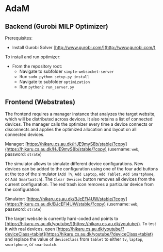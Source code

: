 # AdaM

## Backend (Gurobi MILP Optimizer)

Prerequisites:

 * Install Gurobi Solver [http://www.gurobi.com/](http://www.gurobi.com/)

To install and run optimizer:

 * From the repository root:
    * Navigate to subfolder `simple-websocket-server`
    * Run `sudo python setup.py install`
    * Navigate to subfolder `optimization`
    * Run `python2 run_server.py`

## Frontend (Webstrates)

The frontend requires a manager instance that analyzes the target website, which will be distributed across devices. It also retains a list of connected devices. The manager calls the optimizer every time a device connects or disconnects and applies the optimized allocation and layout on all connected devices.

Manager: [https://hikaru.cs.au.dk/HJE9myS8b/stable/?copy](https://hikaru.cs.au.dk/HJE9myS8b/stable/?copy) (username: `web`, password: `strate`)

The simulator allows to simulate different device configurations. New devices can be added to the configuration using one of the four add buttons at the top of the simulator (`Add TV`, `Add Laptop`, `Add Tablet`, `Add Smartphone`, or `Add Smartwatch`). The `Clear Devices` button removes all devices from the current configuration. The red trash icon removes a particular device from the configuration.

Simulator: [https://hikaru.cs.au.dk/BJcEFi4UW/stable/?copy](https://hikaru.cs.au.dk/BJcEFi4UW/stable/?copy) (username: `web`, password: `strate`)

The target website is currently hard-coded and points to [https://hikaru.cs.au.dk/youtube/](https://hikaru.cs.au.dk/youtube/). To test it with real devices, open [https://hikaru.cs.au.dk/youtube/?deviceClass=tablet](https://hikaru.cs.au.dk/youtube/?deviceClass=tablet) and replace the value of `deviceClass` from `tablet` to either `tv`, `laptop`, `smartphone`, or `smartwatch`.
